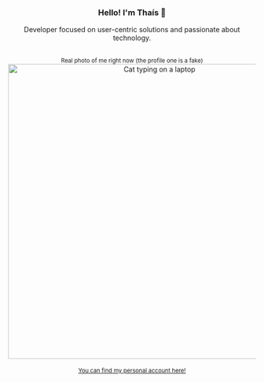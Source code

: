 <div align="center">
<h3>Hello! I'm Thaís 👻</h3>
<p>Developer focused on user-centric solutions and passionate about technology.</p>
<br>
<sup>Real photo of me right now (the profile one is a fake)</sup>
<div><img height="auto" width="600" src="https://t3.ftcdn.net/jpg/04/08/67/16/360_F_408671652_UeLFllNuzGPHWNFgj3IBzIvavXrSd3kx.jpg" alt="Cat typing on a laptop" title="Working!" /></div>
<br>
<sub><a href="https://github.com/thaisdcaraujo">You can find my personal account here!</a></sub>
</div>
